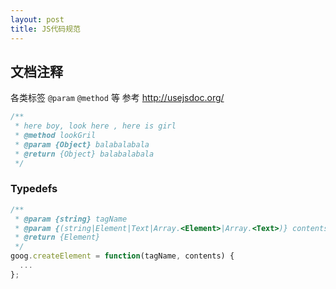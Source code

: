 ```yaml
---
layout: post
title: JS代码规范
---
```


## 文档注释

各类标签 `@param` `@method` 等 参考 http://usejsdoc.org/

```javascript
/**
 * here boy, look here , here is girl
 * @method lookGril
 * @param {Object} balabalabala
 * @return {Object} balabalabala
 */
 ```

 ### Typedefs
```javascript
/**
 * @param {string} tagName
 * @param {(string|Element|Text|Array.<Element>|Array.<Text>)} contents
 * @return {Element}
 */
goog.createElement = function(tagName, contents) {
  ...
};
```


